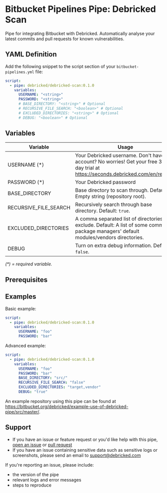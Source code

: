 # Bitbucket Pipelines Pipe: Debricked Scan

Pipe for integrating Bitbucket with Debricked. Automatically analyse your latest commits and pull requests for known vulnerabilities.

## YAML Definition

Add the following snippet to the script section of your `bitbucket-pipelines.yml` file:

```yaml
script:
  - pipe: debricked/debricked-scan:0.1.0
    variables:
      USERNAME: "<string>"
      PASSWORD: "<string>"
      # BASE_DIRECTORY: "<string>" # Optional
      # RECURSIVE_FILE_SEARCH: "<boolean>" # Optional
      # EXCLUDED_DIRECTORIES: "<string>" # Optional
      # DEBUG: "<boolean>" # Optional
```
## Variables

| Variable              | Usage                                                       |
| --------------------- | ----------------------------------------------------------- |
| USERNAME (*)          | Your Debricked username. Don't have an account? No worries! Get your free 30-day trial at https://seconds.debricked.com/en/register |
| PASSWORD (*)          | Your Debricked password |
| BASE_DIRECTORY        | Base directory to scan through. Default: Empty string (repository root). |
| RECURSIVE_FILE_SEARCH | Recursively search through base directory. Default: `true`. |
| EXCLUDED_DIRECTORIES  | A comma separated list of directories to exclude. Default: A list of some common package managers' default modules/vendors directories. |
| DEBUG                 | Turn on extra debug information. Default: `false`. |

_(*) = required variable._

## Prerequisites

## Examples

Basic example:

```yaml
script:
  - pipe: debricked/debricked-scan:0.1.0
    variables:
      USERNAME: "foo"
      PASSWORD: "bar"
```

Advanced example:

```yaml
script:
  - pipe: debricked/debricked-scan:0.1.0
    variables:
      USERNAME: "foo"
      PASSWORD: "bar"
      BASE_DIRECTORY: "src/"
      RECURSIVE_FILE_SEARCH: "false"
      EXCLUDED_DIRECTORIES: "target,vendor"
      DEBUG: "true"
```

An example repository using this pipe can be found at https://bitbucket.org/debricked/example-use-of-debricked-pipe/src/master/.

## Support
- If you have an issue or feature request or you'd like help with this pipe, [open an issue](https://bitbucket.org/debricked/debricked-scan/issues/new) or [pull request](https://bitbucket.org/debricked/debricked-scan/pull-requests/new)
- If you have an issue containing sensitive data such as sensitive logs or screenshots, please send an email to [support@debricked.com](mailto:support@debricked.com)

If you're reporting an issue, please include:

- the version of the pipe
- relevant logs and error messages
- steps to reproduce
